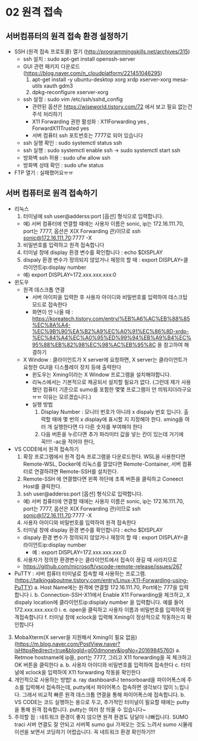 # 02 원격 접속
## 서버컴퓨터의 원격 접속 환경 설정하기
- SSH (원격 접속 프로토콜) 열기 (http://programmingskills.net/archives/315)
  - ssh 설치 : sudo apt-get install openssh-server
  - GUI 관련 패키지 다운로드 (https://blog.naver.com/n_cloudplatform/221451046295)
    1. apt-get install -y ubuntu-desktop xorg xrdp xserver-xorg mesa-utils xauth gdm3 
    2. dpkg-reconfigure xserver-xorg
  - ssh 설정 : sudo vim /etc/ssh/sshd_config
    - 관련된 옵션은 https://wiseworld.tistory.com/72 에서 보고 필요 없는건 주석 처리하기
    - X11 Forwarding 권한 활성화 : X11Forwarding yes , ForwardX11Trusted yes
    - 서버 컴퓨터 ssh 포트번호는 7777로 되어 있습니다
  - ssh 실행 확인 : sudo systemctl status ssh
  - ssh 실행 : sudo systemctl enable ssh -> sudo systemctl start ssh
  - 방화벽 ssh 허용 : sudo ufw allow ssh
  - 방화벽 상태 확인 : sudo ufw status
- FTP 열기 : 실패했어요ㅠㅠ 
## 서버 컴퓨터로 원격 접속하기
- 리눅스
  1. 터미널에 ssh user@adderss:port [옵션] 형식으로 입력합니다.
    - 예) 서버 컴퓨터에 연결할 때에는 사용자 이름은 sonic, ip는 172.16.111.70, port는 7777, 옵션은 X(X Forwarding 관)이므로 ssh sonic@172.16.111.70:7777 -X
  3. 비밀번호를 입력하고 원격 접속합니다
  4. 터미널 창에 display 환경 변수를 확인합니다 : echo $DISPLAY
  5. dispaly 환경 변수가 정의되지 않았거나 재정의 할 때 : export DISPLAY=클라이언트ip:display number
    - 예) export DISPLAY=172.xxx.xxx.xxx:0
- 윈도우
  - 원격 데스크톱 연결
    - 서버 아이피을 입력한 후 사용자 아이디와 비밀번호를 입력하여 데스크탑 모드로 접속한다
    - 화면이 안 나올 때 : https://koreatech.tistory.com/entry/%EB%A6%AC%EB%88%85%EC%8A%A4-%EC%9B%90%EA%B2%A9%EC%A0%91%EC%86%8D-xrdp-%EC%84%A4%EC%A0%95%ED%99%94%EB%A9%B4%EC%95%88%EB%82%98%EC%98%AC%EB%95%8C 을 참고하여 해결하기
  - X Window : 클라이언트가 X server에 요청하면, X server는 클라이언트가 요청한 GUI을 디스플레이 장치 등에 출력한다
    - 윈도우는 Xming이라는 X Window 프로그램을 설치해야합니다. 
    - 리눅스에서는 기본적으로 제공되서 설치할 필요가 없다. (그런데 제가 사용했던 컴퓨터 기준으로 sumo를 포함한 몇몇 프로그램이 안 띄워지더라구요ㅠㅠ 이유는 모르겠습니다.)
    - 실행 방법
      1. Display Number : 모니터 번호가 아니랴 x dispaly 번호 입니다. 출력할 때에 몇 번의 x display에 표시할 지 지정해야 한다. xming을 여러 개 실행한다면 다 다른 숫자를 부여해야 한다
      2. 다음 버튼을 누르다면 추가 파라미터 값을 넣는 칸이 있는데 거기에 꼭!!!! -ac을 적어야 한다,
- VS CODE에서 원격 접속하기
  1. 확장 프로그램에서 원격 접속 프로그램을 다운로드한다. WSL을 사용한다면 Remote-WSL, Docker에 리눅스를 깔았다면 Remote-Container, 서버 컴퓨터로 연결하려면 Remote-SSH를 설치한다.
  2. Remote-SSH 에 연결했다면 왼쪽 하단에 초록 버튼을 클릭하고 Coneect Host를 클릭한다.
  3. ssh user@adderss:port [옵션] 형식으로 입력합니다.
    - 예) 서버 컴퓨터에 연결할 때에는 사용자 이름은 sonic, ip는 172.16.111.70, port는 7777, 옵션은 X(X Forwarding 관)이므로 ssh sonic@172.16.111.70:7777 -X
  4. 사용자 아이디와 비밀번호를 입력하여 원격 접속한다
  5. 터미널 창에 display 환경 변수를 확인합니다 : echo $DISPLAY
    - dispaly 환경 변수가 정의되지 않았거나 재정의 할 때 : export DISPLAY=클라이언트ip:display number
      - 예 : export DISPLAY=172.xxx.xxx.xxx:0
  6. 사용자가 정의한 환경변수는 클라이언트에서 접속이 끊길 때 사라지므로
    - https://github.com/microsoft/vscode-remote-release/issues/267
-  PuTTY : 서버 컴퓨터 터미널로 접속할 때 사용하는 프로그램. (https://talkingaboutme.tistory.com/entry/Linux-X11-Forwarding-using-PuTTY)
a. Host Name에는 원격에 연결할 172.16.111.70, Port에는 777을 입력합니다
i. 
b. Connection-SSH-X11에서 Enable X11 Forwarding을 체크하고, X dispaly location에 클라이언트ip:displaly number 을 입력합니다. 예를 들어 172.xxx.xxx.xxx:0
i. 
e. open을 클릭하고 사용자 이름과 비밀번호를 입력하여 원격접속합니다
f. 터미널 창에 xclock을 입력해 Xming이 정상적으로 작동하는지 확인합니다
3. MobaXterm(X server을 지원해서 Xming이 필요 없음) (https://m.blog.naver.com/PostView.naver?isHttpsRedirect=true&blogId=g00dmoney&logNo=20169845760)
a. Retmoe hostname에 ip을, port는 7777, 그리고 X11 forwarding을 꼭 체크하고 OK 버튼을 클릭한다
a. 
b. 사용자 아이디와 비밀번호를 입력하여 접속한다
c. 터미널에 xclock을 입력하여 X11 forwarding 작동을 확인한다
4. 개인적으로 사용하는 방법!
a. ray dashboard나 tensorboard을 파이어폭스에 주소를 입력해서 접속하는데, putty에서 파이어폭스 접속하면 생각보다 많이 느립니다. 그래서 비교적 빠른 원격 데스크톱 연결을 통해 파이어폭스에 접속합니다.
b. VS CODE는 코드 실행하는 용으로 두고, 추가적인 터미널이 필요할 때에는 putty을 통해 원격 접속합니다. putty는 여러 창 띄울 수 있습니다~
5. 주의할 점 : 네트워크 환경이 좋지 않으면 원격 환경도 덩달아 나빠집니다. SUMO traci 서버 연결도 잘 안되고 서버쪽 sumo gui 가져오는 것도 느려서 sumo 시뮬레이션을 보면서 코딩하기 어렵습니다. 꼭 네트워크 환경 확인하기!!!

